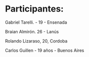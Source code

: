 # Participantes:

Gabriel Tarelli. - 19 - Ensenada

Braian Almirón. 26 - Lanús

Rolando Lizaraso, 20, Cordoba

Carlos Guillen - 19 años - Buenos Aires